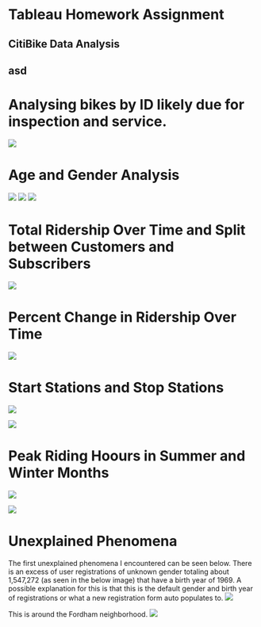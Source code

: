 # Tableau Homework Assignment
## CitiBike Data Analysis

## asd


# Analysing bikes by ID likely due for inspection and service.
![](screenshots/BikeIds.png)

# Age and Gender Analysis

![](screenshots/BirthYearandGender.png)
![](screenshots/TripDurationbyAge.png)
![](screenshots/GenderInfo.png)

# Total Ridership Over Time and Split between Customers and Subscribers
![](screenshots/isSubscriber.png)

# Percent Change in Ridership Over Time
![](screenshots/RidershipOverTime.png)

# Start Stations and Stop Stations
![](screenshots/StartStations.png)

![](screenshots/EndStations.png)

# Peak Riding Hoours in Summer and Winter Months
![](screenshots/SummerPeakHours.png)

![](screenshots/WinterPeakHours.png)

# Unexplained Phenomena

The first unexplained phenomena I encountered can be seen below.  There is an excess of user registrations of unknown gender totaling about 1,547,272 (as seen in the below image) that have a birth year of 1969.  A possible explanation for this is that this is the default gender and birth year of registrations or what a new registration form auto populates to.
![](screenshots/Unexplained1.png)

This is around the Fordham neighborhood.
![](screenshots/Unexplained2.png)
